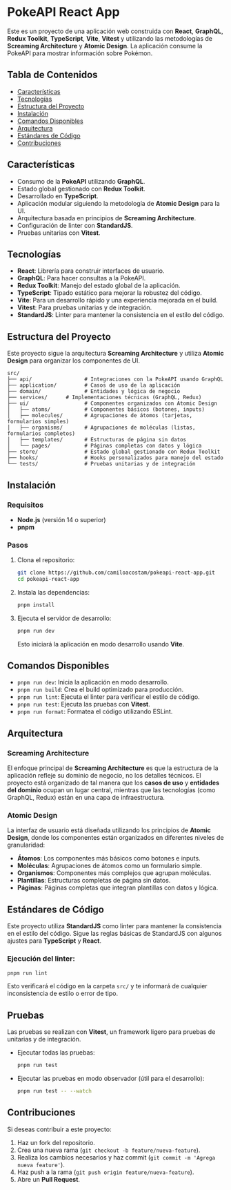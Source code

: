 # PokeAPI React App

Este es un proyecto de una aplicación web construida con **React**, **GraphQL**, **Redux Toolkit**, **TypeScript**, **Vite**, **Vitest** y utilizando las metodologías de **Screaming Architecture** y **Atomic Design**. La aplicación consume la PokeAPI para mostrar información sobre Pokémon.

## Tabla de Contenidos

- [Características](#características)
- [Tecnologías](#tecnologías)
- [Estructura del Proyecto](#estructura-del-proyecto)
- [Instalación](#instalación)
- [Comandos Disponibles](#comandos-disponibles)
- [Arquitectura](#arquitectura)
- [Estándares de Código](#estándares-de-código)
- [Contribuciones](#contribuciones)

## Características

- Consumo de la **PokeAPI** utilizando **GraphQL**.
- Estado global gestionado con **Redux Toolkit**.
- Desarrollado en **TypeScript**.
- Aplicación modular siguiendo la metodología de **Atomic Design** para la UI.
- Arquitectura basada en principios de **Screaming Architecture**.
- Configuración de linter con **StandardJS**.
- Pruebas unitarias con **Vitest**.

## Tecnologías

- **React**: Librería para construir interfaces de usuario.
- **GraphQL**: Para hacer consultas a la PokeAPI.
- **Redux Toolkit**: Manejo del estado global de la aplicación.
- **TypeScript**: Tipado estático para mejorar la robustez del código.
- **Vite**: Para un desarrollo rápido y una experiencia mejorada en el build.
- **Vitest**: Para pruebas unitarias y de integración.
- **StandardJS**: Linter para mantener la consistencia en el estilo del código.

## Estructura del Proyecto

Este proyecto sigue la arquitectura **Screaming Architecture** y utiliza **Atomic Design** para organizar los componentes de UI.

```
src/
├── api/                 # Integraciones con la PokeAPI usando GraphQL
├── application/         # Casos de uso de la aplicación
├── domain/              # Entidades y lógica de negocio
├── services/      # Implementaciones técnicas (GraphQL, Redux)
├── ui/                  # Componentes organizados con Atomic Design
│   ├── atoms/           # Componentes básicos (botones, inputs)
│   ├── molecules/       # Agrupaciones de átomos (tarjetas, formularios simples)
│   ├── organisms/       # Agrupaciones de moléculas (listas, formularios completos)
│   ├── templates/       # Estructuras de página sin datos
│   └── pages/           # Páginas completas con datos y lógica
├── store/               # Estado global gestionado con Redux Toolkit
├── hooks/               # Hooks personalizados para manejo del estado
└── tests/               # Pruebas unitarias y de integración
```

## Instalación

### Requisitos

- **Node.js** (versión 14 o superior)
- **pnpm**

### Pasos

1. Clona el repositorio:

   ```bash
   git clone https://github.com/camiloacostam/pokeapi-react-app.git
   cd pokeapi-react-app
   ```

2. Instala las dependencias:

   ```bash
   pnpm install
   ```

3. Ejecuta el servidor de desarrollo:

   ```bash
   pnpm run dev
   ```

   Esto iniciará la aplicación en modo desarrollo usando **Vite**.

## Comandos Disponibles

- `pnpm run dev`: Inicia la aplicación en modo desarrollo.
- `pnpm run build`: Crea el build optimizado para producción.
- `pnpm run lint`: Ejecuta el linter para verificar el estilo de código.
- `pnpm run test`: Ejecuta las pruebas con **Vitest**.
- `pnpm run format`: Formatea el código utilizando ESLint.

## Arquitectura

### Screaming Architecture

El enfoque principal de **Screaming Architecture** es que la estructura de la aplicación refleje su dominio de negocio, no los detalles técnicos. El proyecto está organizado de tal manera que los **casos de uso** y **entidades del dominio** ocupan un lugar central, mientras que las tecnologías (como GraphQL, Redux) están en una capa de infraestructura.

### Atomic Design

La interfaz de usuario está diseñada utilizando los principios de **Atomic Design**, donde los componentes están organizados en diferentes niveles de granularidad:

- **Átomos**: Los componentes más básicos como botones e inputs.
- **Moléculas**: Agrupaciones de átomos como un formulario simple.
- **Organismos**: Componentes más complejos que agrupan moléculas.
- **Plantillas**: Estructuras completas de página sin datos.
- **Páginas**: Páginas completas que integran plantillas con datos y lógica.

## Estándares de Código

Este proyecto utiliza **StandardJS** como linter para mantener la consistencia en el estilo del código. Sigue las reglas básicas de StandardJS con algunos ajustes para **TypeScript** y **React**.

### Ejecución del linter:

```bash
pnpm run lint
```

Esto verificará el código en la carpeta `src/` y te informará de cualquier inconsistencia de estilo o error de tipo.

## Pruebas

Las pruebas se realizan con **Vitest**, un framework ligero para pruebas de unitarias y de integración.

- Ejecutar todas las pruebas:

  ```bash
  pnpm run test
  ```

- Ejecutar las pruebas en modo observador (útil para el desarrollo):

  ```bash
  pnpm run test -- --watch
  ```

## Contribuciones

Si deseas contribuir a este proyecto:

1. Haz un fork del repositorio.
2. Crea una nueva rama (`git checkout -b feature/nueva-feature`).
3. Realiza los cambios necesarios y haz commit (`git commit -m 'Agrega nueva feature'`).
4. Haz push a la rama (`git push origin feature/nueva-feature`).
5. Abre un **Pull Request**.
